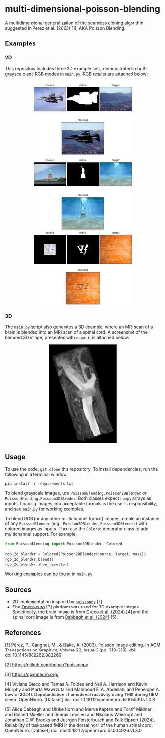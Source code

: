 # multi-dimensional-poisson-blending

A multidimensional generalization of the seamless cloning algorithm suggested in Perez et al. (2003) [1], AKA Poisson Blending.

## Examples

### 2D

This repository includes three 2D example sets, demonstrated in both grayscale and RGB modes in `main.py`. RGB results are attached below:

<p align="center">
<img src="./examples/2d/1/result_rgb.png" width="320"/>
<img src="./examples/2d/2/result_rgb.png" width="320"/>
<img src="./examples/2d/3/result_rgb.png" width="320"/>
</p>

### 3D

The `main.py` script also generates a 3D example, where an MRI scan of a brain is blended into an MRI scan of a spinal cord. A screenshot of the blended 3D image, presented with `napari`, is attached below:

<p align="center"><img src="./examples/3d/result_3d.png" height="320"/></p>

## Usage

To use the code, `git clone` this repository.
To install dependencies, run the following in a terminal window:

```
pip install -r requirements.txt
```

To blend grayscale images, use `PoissonBlending.Poisson2DBlender` or `PoissonBlending.Poisson3DBlender`.
Both classes expect `numpy` arrays as inputs. Loading images into acceptable formats is the user's
responsibility, and see `main.py` for working examples.

To blend RGB (or any other multichannel format) images, create an instance of any `PoissonBlender` (e.g., 
`Poisson2DBlender`, `Poisson3DBlender`) with colored images as inputs. Then use the `Colored` decorator class to add 
multichannel support. For example:

```python
from PoissonBlending import Poisson2DBlender, Colored

rgb_2d_blender = Colored(Poisson2DBlender(source, target, mask))
rgb_2d_blender.blend()
rgb_2d_blender.show_results()
```

Working examples can be found in `main.py`.

## Sources

- 2D implementation inspired by [`poissonpy`](https://github.com/bchao1/poissonpy) [2].
- The [OpenNeuro](https://openneuro.org/) [3] platform was used for 3D example images. Specifically, the brain image is from
  [Greco et al. (2024)](https://doi.org/10.18112/openneuro.ds005530.v1.0.8) [4] and the spinal cord image is
  from [Dabbagh et al. (2024)](https://doi.org/10.18112/openneuro.ds004926.v1.3.0) [5].

## References

[1] Pérez, P., Gangnet, M., & Blake, A. (2003). Poisson image editing. In ACM Transactions on Graphics, Volume 22, Issue 3
(pp. 313-318). doi: doi:10.1145/882262.882269

[2] https://github.com/bchao1/poissonpy

[3] https://openneuro.org/

[4] Viviana Greco and Tamas A. Foldes and Neil A. Harrison and Kevin Murphy and Marta Wawrzuta and Mahmoud E. A. Abdellahi and
Penelope A. Lewis (2024). Depotentiation of emotional reactivity using TMR during REM sleep. OpenNeuro. [Dataset] doi:
doi:10.18112/openneuro.ds005530.v1.0.8

[5] Alice Dabbagh and Ulrike Horn and Merve Kaptan and Toralf Mildner and Roland Mueller and Joeran Lepsien and Nikolaus
Weiskopf and Jonathan C.W. Brooks and Juergen Finsterbusch and Falk Eippert (2024). Reliability of taskbased fMRI in the dorsal
horn of the human spinal cord. OpenNeuro. [Dataset] doi: doi:10.18112/openneuro.ds004926.v1.3.0
